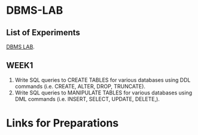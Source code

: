 # DBMS-LAB
## List of Experiments
[DBMS LAB](DBMS_LAB_SYLLABUS.pdf).
## WEEK1
1. Write SQL queries to CREATE TABLES for various databases using DDL commands (i.e. CREATE, ALTER, DROP, TRUNCATE).
2. Write SQL queries to MANIPULATE TABLES for various databases using DML commands (i.e. INSERT, SELECT, UPDATE, DELETE,).

# Links for Preparations
